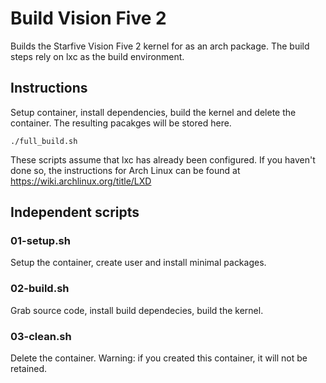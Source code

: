 # Build Vision Five 2

Builds the Starfive Vision Five 2 kernel for as an arch package. The build steps rely on lxc as the build environment.

## Instructions
Setup container, install dependencies, build the kernel and delete the container. The resulting pacakges will be stored here.
```
./full_build.sh
```

These scripts assume that lxc has already been configured. If you haven't done so, the instructions for Arch Linux can be found at https://wiki.archlinux.org/title/LXD

## Independent scripts
### 01-setup.sh
Setup the container, create user and install minimal packages.
### 02-build.sh
Grab source code, install build dependecies, build the kernel.
### 03-clean.sh
Delete the container. Warning: if you created this container, it will not be retained.
